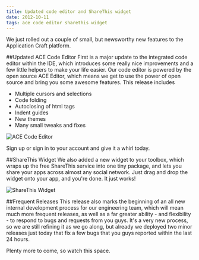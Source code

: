 ```yaml
---
title: Updated code editor and ShareThis widget
date: 2012-10-11
tags: ace code editor sharethis widget
---
```


We just rolled out a couple of small, but newsworthy new features to the Application Craft platform.

##Updated ACE Code Editor
First is a major update to the integrated code editor within the IDE, which introduces some really nice improvements and a few little helpers to make your life easier. Our code editor is powered by the open source ACE Editor, which means we get to use the power of open source and bring you some awesome features. This release includes

 - Multiple cursors and selections
 - Code folding
 - Autoclosing of html tags
 - Indent guides
 - New themes
 - Many small tweaks and fixes

![ACE Code Editor](/img/blog/ace-editor.png "ACE Code editor in the AC IDE") 

Sign up or sign in to your account and give it a whirl today.


##ShareThis Widget
We also added a new widget to your toolbox, which wraps up the free ShareThis service into one tiny package, and lets you share your apps across almost any social network. Just drag and drop the widget onto your app, and you're done. It just works!

![ShareThis Widget](/img/blog/share-this.png "ShareThis widget in the AC IDE") 

##Frequent Releases
This release also marks the beginning of an all new internal development process for our engineering team, which will mean much more frequent releases, as well as a far greater ability - and flexibility - to respond to bugs and requests from you guys. It's a very new process, so we are still refining it as we go along, but already we deployed two minor releases just today that fix a few bugs that you guys reported within the last 24 hours.

Plenty more to come, so watch this space.